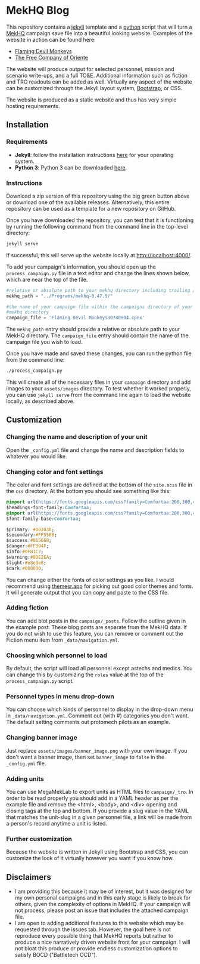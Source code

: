 # MekHQ Blog

This repository contains a [jekyll](https://jekyllrb.com/) template and a [python](https://www.python.org/) script that will turn a [MekHQ](https://megamek.org/) campaign save file into a beautiful looking website. Examples of the website in action can be found here:

- [Flaming Devil Monkeys](https://flaming-devil-monkeys.netlify.app)
- [The Free Company of Oriente](https://free-company-oriente.netlify.app/)

The website will produce output for selected personnel, mission and scenario write-ups, and a full TO&E. Additional information such as fiction and TRO readouts can be added as well. Virtually any aspect of the website can be customized through the Jekyll layout system, [Bootstrap](https://getbootstrap.com/), or CSS. 

The website is produced as a static website and thus has very simple hosting requirements.

## Installation

### Requirements

- **Jekyll**: follow the installation instructions [here](https://jekyllrb.com/docs/installation/) for your operating system.
- **Python 3**: Python 3 can be downloaded [here](https://www.python.org/downloads/).

### Instructions

Download a zip version of this repository using the big green button above or download one of the available releases. Alternatively, this entire repository can be used as a template for a new repository on GitHub. 

Once you have downloaded the repository, you can test that it is functioning by running the following command from the command line in the top-level directory:

```bash
jekyll serve
```

If successful, this will serve up the website locally at [http://localhost:4000/](http://localhost:4000/).

To add your campaign's information, you should open up the `process_campaign.py` file in a text editor and change the lines shown below, which are near the top of the file.

```py
#relative or absolute path to your mekhq directory including trailing /
mekhq_path = "../Programs/mekhq-0.47.5/"

#the name of your campaign file within the campaigns directory of your 
#mekhq directory
campaign_file = 'Flaming Devil Monkeys30740904.cpnx'
```

The `mekhq_path` entry should provide a relative or absolute path to your MekHQ directory. The `campaign_file` entry should contain the name of the campaign file you wish to load.

Once you have made and saved these changes, you can run the python file from the command line:

```bash
./process_campaign.py
```

This will create all of the necessary files in your `campaign` directory and add images to your `assets/images` directory. To test whether it worked properly, you can use `jekyll serve` from the command line again to load the website locally, as described above.

## Customization

### Changing the name and description of your unit

Open the `_config.yml` file and change the name and description fields to whatever you would like.

### Changing color and font settings

The color and font settings are defined at the bottom of the `site.scss` file in the `css` directory. At the bottom you should see something like this:

```css
@import url(https://fonts.googleapis.com/css?family=Comfortaa:200,300,400,700);
$headings-font-family:Comfortaa;
@import url(https://fonts.googleapis.com/css?family=Comfortaa:200,300,400,700);
$font-family-base:Comfortaa;

$primary: #303030;
$secondary:#FF550B;
$success:#015668;
$danger:#FF304F;
$info:#0F81C7;
$warning:#0DE2EA;
$light:#e8e8e8;
$dark:#000000;
```

You can change either the fonts of color settings as you like. I would recommend using [themesr.app](https://themestr.app/theme) for picking out good color themes and fonts. It will generate output that you can copy and paste to the CSS file.

### Adding fiction

You can add blot posts in the `campaign/_posts`. Follow the outline given in the example post. These blog posts are separate from the MekHQ data. If you do not wish to use this feature, you can remove or comment out the Fiction menu item from `_data/navigation.yml`.

### Choosing which personnel to load 

By default, the script will load all personnel except astechs and medics. You can change this by customizing the `roles` value at the top of the `process_campaign.py` script.

### Personnel types in menu drop-down

You can choose which kinds of personnel to display in the drop-down menu in `_data/navigation.yml`.  Comment out (with #) categories you don't want. The default setting comments out protomech pilots as an example.

### Changing banner image

Just replace `assets/images/banner_image.png` with your own image. If you don't want a banner image, then set `banner_image` to `false` in the `_config.yml` file.


### Adding units

You can use MegaMekLab to export units as HTML files to `campaign/_tro`. In order to be read properly you should add in a YAML header as per the example file and remove the \<html\>, \<body\>, and \<div\> opening and closing tags at the top and bottom. If you provide a slug value in the YAML that matches the unit-slug in a given personnel file, a link will be made from a person's record anytime a unit is listed.

### Further customization

Because the website is written in Jekyll using Bootstrap and CSS, you can customize the look of it virtually however you want if you know how.

## Disclaimers

- I am providing this because it may be of interest, but it was designed for my own personal campaigns and in this early stage is likely to break for others, given the complexity of options in MekHQ. If your campaign will not process, please post an issue that includes the attached campaign file. 
- I am open to adding additional features to this website which may be requested through the issues tab. However, the goal here is not reproduce every possible thing that MekHQ reports but rather to produce a nice narratively driven website front for your campaign. I will not bloat this produce or provide endless customization options to satisfy BOCD ("Battletech OCD"). 
